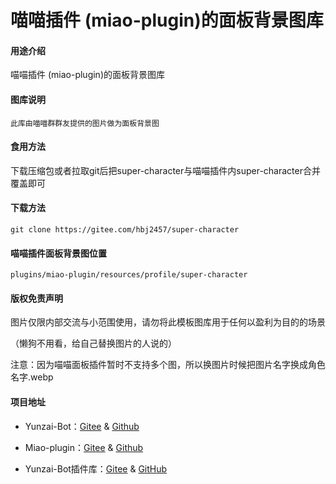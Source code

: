 # 喵喵插件 (miao-plugin)的面板背景图库

#### 用途介绍
喵喵插件 (miao-plugin)的面板背景图库

#### 图库说明
```
此库由喵喵群群友提供的图片做为面板背景图
```

#### 食用方法

下载压缩包或者拉取git后把super-character与喵喵插件内super-character合并覆盖即可
	
#### 下载方法
```
git clone https://gitee.com/hbj2457/super-character
```

	
#### 喵喵插件面板背景图位置
```
plugins/miao-plugin/resources/profile/super-character
```

#### 版权免责声明
图片仅限内部交流与小范围使用，请勿将此模板图库用于任何以盈利为目的的场景

（懒狗不用看，给自己替换图片的人说的）

注意：因为喵喵面板插件暂时不支持多个图，所以换图片时候把图片名字换成角色名字.webp

#### 项目地址
* Yunzai-Bot：[Gitee](https://gitee.com/Le-niao/Yunzai-Bot) & [Github](https://github.com/Le-niao/Yunzai-Bot)

* Miao-plugin：[Gitee](https://gitee.com/yoimiya-kokomi/miao-plugin) & [Github](https://github.com/yoimiya-kokomi/miao-plugin)

* Yunzai-Bot插件库：[Gitee](https://gitee.com/Hikari666/Yunzai-Bot-plugins-index) & [GitHub](https://github.com/HiArcadia/Yunzai-Bot-plugins-index)
